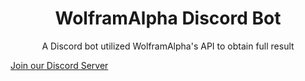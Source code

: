 <h1 align="center">WolframAlpha Discord Bot</h1>
<p align="center">A Discord bot utilized WolframAlpha's API to obtain full result</p>
<a href="https://discord.gg/97T3wEe">Join our Discord Server</a>
